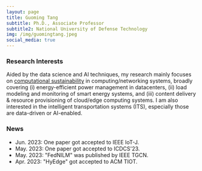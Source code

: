 ```yaml
---
layout: page
title: Guoming Tang
subtitle: Ph.D., Associate Professor
subtitle2: National University of Defense Technology
img: /img/guomingtang.jpeg
social_media: true
---
```


<!--- I am currently an Associate Professor College of Systems Engineering, National University of Defense Technology. I received the Ph.D. degree in Computer Science from the <a href="https://www.uvic.ca/" target="_blank">University of Victoria</a>, Canada, and both the Bachelor's and Master's degrees from the National University of Defense Technology, China. I was also a visiting research scholar of the <a href="https://uwaterloo.ca/" target="_blank">University of Waterloo</a>, Canada. -->

### Research Interests

Aided by the data science and AI techniques, my research mainly focuses on <a href="https://en.wikipedia.org/wiki/Computational_sustainability" target="_blank">computational sustainability</a> in computing/networking systems, broadly covering (i) energy-efficient power management in datacenters, (ii) load modeling and monitoring of smart energy systems, and (iii) content delivery & resource provisioning of cloud/edge computing systems. I am also interested in the intelligent transportation systems (ITS), especially those are data-driven or AI-enabled.

<!--- For more research interests, please refer to my [publications](/publications).-->

### News

- Jun. 2023: One paper got accepted to IEEE IoT-J.
- May. 2023: One paper got accepted to ICDCS'23.
- May. 2023: "FedNILM" was published by IEEE TGCN.
- Apr. 2023: "HyEdge" got accepted to ACM TIOT.
